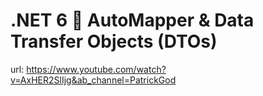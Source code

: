 # .NET 6 🚀 AutoMapper & Data Transfer Objects (DTOs)

url: https://www.youtube.com/watch?v=AxHER2SlIjg&ab_channel=PatrickGod